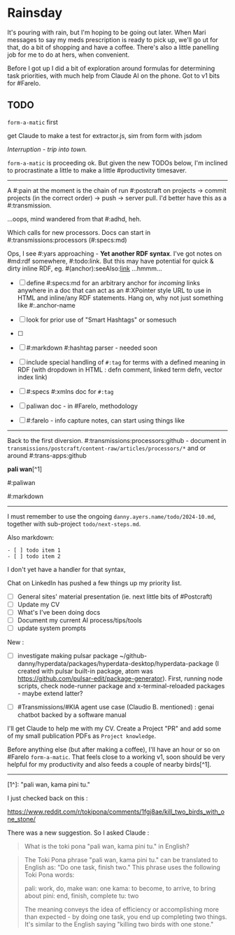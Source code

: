 # Rainsday

It's pouring with rain, but I'm hoping to be going out later. When Mari messages to say my meds prescription is ready to pick up, we'll go ut for that, do a bit of shopping and have a coffee. There's also a little panelling job for me to do at hers, when convenient.  

Before I got up I did a bit of exploration around formulas for determining task priorities, with much help from Claude AI on the phone. Got to v1 bits for #Farelo.

## TODO

`form-a-matic` first

get Claude to make a test for extractor.js, sim from form with jsdom

*Interruption - trip into town.*

`form-a-matic`  is proceeding ok. But given the new TODOs below, I'm inclined to procrastinate a little to make a little #productivity timesaver.

---

A #:pain at the moment is the chain of run #:postcraft on projects -> commit projects (in the correct order) -> push -> server pull. I'd better have this as a #:transmission.

...oops, mind wandered from that #:adhd, heh.

Which calls for new processors. Docs can start in #:transmissions:processors (#:specs:md)

Ops, I see #:yars approaching - **Yet another RDF syntax**. I've got notes on #md:rdf somewhere, #:todo:link. But this may have potential for quick & dirty inline RDF, eg. #(anchor):seeAlso:[link](http://url) ...hmmm...

- [ ] define #:specs:md for an arbitrary anchor for *incoming* links anywhere in a doc that can act as an #:XPointer style URL to use in HTML and inline/any RDF statements. Hang on, why not just something like #:.anchor-name

- [ ] look for prior use of "Smart Hashtags" or somesuch  

- [ ]
- [ ] #:markdown #:hashtag parser - needed soon

- [ ] include special handling of `#:tag` for terms with a defined meaning in RDF (with dropdown in HTML : defn comment, linked term defn, vector index link)
- [ ] #:specs #:xmlns doc for `#:tag`


- [ ] paliwan doc - in #Farelo, methodology

- [ ] #:farelo - info capture notes, can start using things like

---

Back to the first diversion. #:transmissions:processors:github - document in `transmissions/postcraft/content-raw/articles/processors/*` and or around #:trans-apps:github


**pali wan**[^1]

#:paliwan

#:markdown

---

I must remember to use the ongoing `danny.ayers.name/todo/2024-10.md`, together with sub-project `todo/next-steps.md`.

Also markdown:

```text
- [ ] todo item 1
- [ ] todo item 2
```

I don't yet have a handler for that syntax,

Chat on LinkedIn has pushed a few things up my priority list.

- [ ] General sites' material presentation (ie. next little bits of #Postcraft)
- [ ] Update my CV
- [ ] What's I've been doing docs
- [ ] Document my current AI process/tips/tools
- [ ] update system prompts

New :

- [ ] investigate making pulsar package ~/github-danny/hyperdata/packages/hyperdata-desktop/hyperdata-package (I created with pulsar built-in package, atom was https://github.com/pulsar-edit/package-generator). First, running node scripts, check node-runner package and x-terminal-reloaded packages - maybe extend latter?

- [ ] #Transmissions/#KIA agent use case (Claudio B. mentioned) : genai chatbot backed by a software manual  

I'll get Claude to help me with my CV. Create a Project "PR" and add some of my small publication PDFs as `Project knowledge`.

Before anything else (but after making a coffee), I'll have an hour or so on #Farelo `form-a-matic`. That feels close to a working v1, soon should be very helpful for my productivity and also feeds a couple of nearby birds[^1].

---

[1^]:  "pali wan, kama pini tu."

I just checked back on this :

https://www.reddit.com/r/tokipona/comments/1fgj8ae/kill_two_birds_with_one_stone/

There was a new suggestion. So I asked Claude :

> What is the toki pona "pali wan, kama pini tu." in English?

<blockquote>
 The Toki Pona phrase "pali wan, kama pini tu." can be translated to English as:
 "Do one task, finish two."
 This phrase uses the following Toki Pona words:

 pali: work, do, make
 wan: one
 kama: to become, to arrive, to bring about
 pini: end, finish, complete
 tu: two

 The meaning conveys the idea of efficiency or accomplishing more than expected - by doing one task, you end up completing two things. It's similar to the English saying "killing two birds with one stone."
</blockquote>
